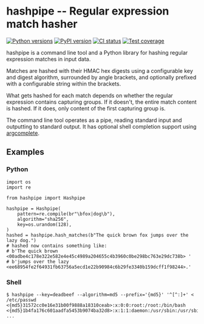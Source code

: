 # hashpipe -- Regular expression match hasher

[![Python versions](https://img.shields.io/pypi/pyversions/hashpipe.svg)](https://pypi.org/project/hashpipe/)
[![PyPI version](https://badge.fury.io/py/hashpipe.svg)](https://badge.fury.io/py/hashpipe)
[![CI status](https://github.com/scop/hashpipe/workflows/check/badge.svg)](https://github.com/scop/hashpipe/actions?query=workflow%3Acheck)
[![Test coverage](https://codecov.io/gh/scop/hashpipe/branch/master/graph/badge.svg)](https://codecov.io/gh/scop/hashpipe)

hashpipe is a command line tool and a Python library for hashing
regular expression matches in input data.

Matches are hashed with their HMAC hex digests using a configurable
key and digest algorithm, surrounded by angle brackets, and optionally
prefixed with a configurable string within the brackets.

What gets hashed for each match depends on whether the regular
expression contains capturing groups. If it doesn't, the entire match
content is hashed. If it does, only content of the first capturing
group is.

The command line tool operates as a pipe, reading standard input and
outputting to standard output. It has optional shell completion support
using [argcomplete](https://pypi.org/project/argcomplete/).

## Examples

### Python

```python3
import os
import re

from hashpipe import Hashpipe

hashpipe = Hashpipe(
    pattern=re.compile(br"\bfox|dog\b"),
    algorithm="sha256",
    key=os.urandom(128),
)
hashed = hashpipe.hash_matches(b"The quick brown fox jumps over the lazy dog.")
# hashed now contains something like:
# b'The quick brown <00adbe4c178e322e582e4e45c4989a204655c4b3960c0be298bc763e29dc738b> '
# b'jumps over the lazy <ee68954fe2f64931fb63756a5ecd1e22b90984c6b29fe3340b159dcff1f98244>.'
```

### Shell

```shellsession
$ hashpipe --key=deadbeef --algorithm=md5 --prefix='{md5}' '^[^:]+' < /etc/passwd
<{md5}31572cc0e16e31b00f9888a18310ceab>:x:0:0:root:/root:/bin/bash
<{md5}1b4fa176c601aadfa5453b9074ba32d8>:x:1:1:daemon:/usr/sbin:/usr/sbin/nologin
...
```
